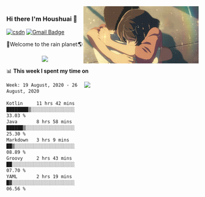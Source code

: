 <img  align='right' height="150" src="https://github.com/LikeRainDay/LikeRainDay/blob/master/pic/img_rain_1.gif?raw=true">



### Hi there I'm Houshuai :lemon:

[![csdn](https://img.shields.io/badge/-csdn-c14438?style=flat-square&logo=c&logoColor=white)](https://blog.csdn.net/qq_15807167)
[![Gmail Badge](https://img.shields.io/badge/-gmail-c14438?style=flat-square&logo=Gmail&logoColor=white&link=mailto:houshuai0816@gmail.com)](mailto:houshuai0816@gmail.com)

🚀Welcome to the rain planet🌎

<center>
<img align='center'  src="https://source.unsplash.com/random/1200x600">
</center>

📊 **This week I spent my time on**

<img align='right'   width="300" src="https://github-readme-stats.vercel.app/api?username=LikeRainDay&show_icons=true&title_color=fff&icon_color=79ff97&text_color=9f9f9f&bg_color=151515">

<!--START_SECTION:waka-->
```text
Week: 19 August, 2020 - 26 August, 2020

Kotlin     11 hrs 42 mins  ████████▒░░░░░░░░░░░░░░░░   33.03 % 
Java       8 hrs 58 mins   ██████▒░░░░░░░░░░░░░░░░░░   25.30 % 
Markdown   3 hrs 9 mins    ██▒░░░░░░░░░░░░░░░░░░░░░░   08.89 % 
Groovy     2 hrs 43 mins   ██░░░░░░░░░░░░░░░░░░░░░░░   07.70 % 
YAML       2 hrs 19 mins   █▓░░░░░░░░░░░░░░░░░░░░░░░   06.56 % 
```
<!--END_SECTION:waka-->
